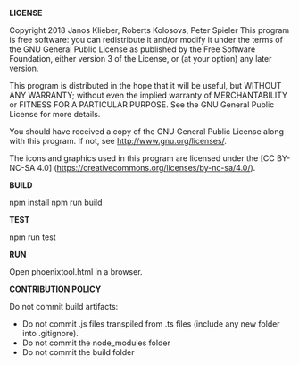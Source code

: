 **LICENSE**

Copyright 2018 Janos Klieber, Roberts Kolosovs, Peter Spieler
This program is free software: you can redistribute it and/or modify
it under the terms of the GNU General Public License as published by
the Free Software Foundation, either version 3 of the License, or
(at your option) any later version.

This program is distributed in the hope that it will be useful,
but WITHOUT ANY WARRANTY; without even the implied warranty of
MERCHANTABILITY or FITNESS FOR A PARTICULAR PURPOSE.  See the
GNU General Public License for more details.

You should have received a copy of the GNU General Public License
along with this program.  If not, see <http://www.gnu.org/licenses/>.

The icons and graphics used in this program are licensed under the
[CC BY-NC-SA 4.0] (https://creativecommons.org/licenses/by-nc-sa/4.0/).

**BUILD**

npm install
npm run build

**TEST**

npm run test

**RUN**

Open phoenixtool.html in a browser.

**CONTRIBUTION POLICY**

Do not commit build artifacts:
* Do not commit .js files transpiled from .ts files (include any new folder into .gitignore).
* Do not commit the node_modules folder
* Do not commit the build folder

